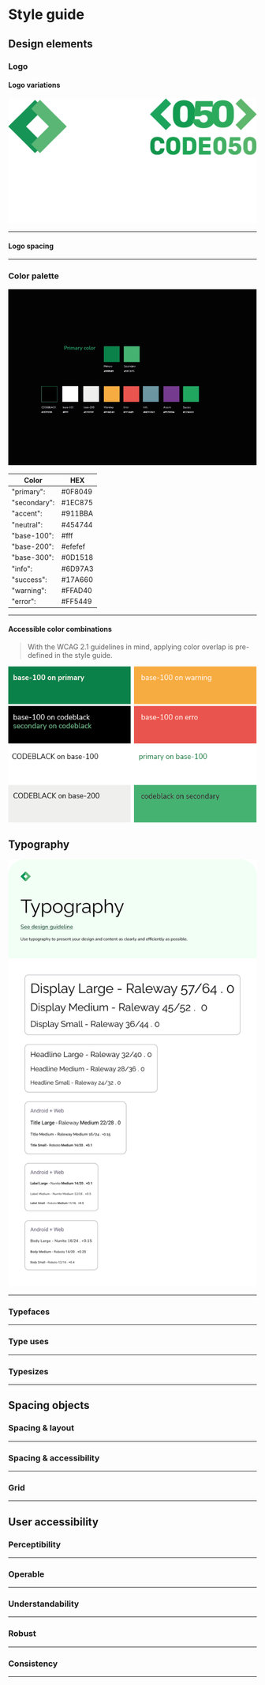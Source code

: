 # Style guide

## Design elements

### Logo

#### Logo variations

![](../_media/examples/Styleguide/logov.png)

---
#### Logo spacing

---
### Color palette

![](../_media/examples/Styleguide/colorp.png)

| Color        | HEX     |
|--------------|---------|
| "primary":   | #0F8049 |
| "secondary": | #1EC875 |
| "accent":    | #911BBA |
| "neutral":   | #454744 |
| "base-100":  | #fff    |
| "base-200":  | #efefef |
| "base-300":  | #0D1518 |
| "info":      | #6D97A3 |
| "success":   | #17A660 |
| "warning":   | #FFAD40 |
| "error":     | #FF5449 |

---
#### Accessible color combinations

> With the WCAG 2.1 guidelines in mind, applying color overlap is pre-defined in the style guide.

![](../_media/examples/Styleguide/accessible.png)


## Typography

![](../_media/examples/Styleguide/Typography.png)

---

### Typefaces
---
### Type uses
---
### Typesizes
---
## Spacing objects

### Spacing & layout
---
### Spacing & accessibility
---
### Grid
---
## User accessibility

### Perceptibility
---
### Operable
---
### Understandability
---
### Robust
---
### Consistency
---